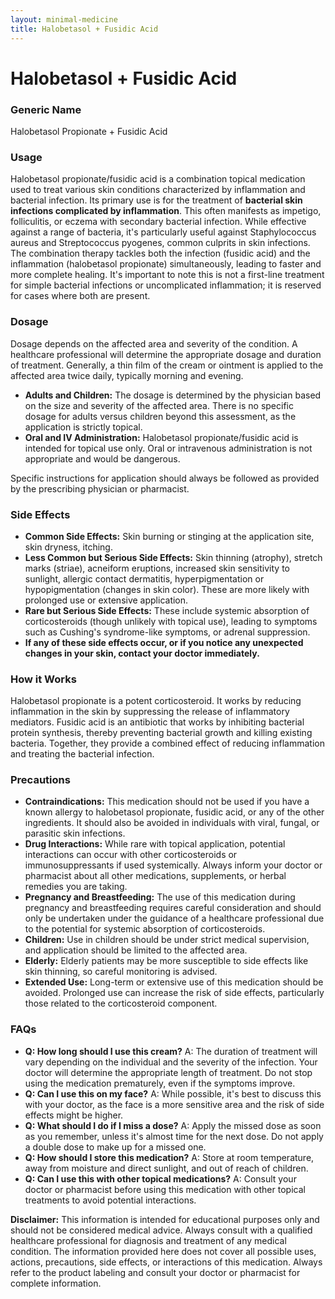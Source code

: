 ```yaml
---
layout: minimal-medicine
title: Halobetasol + Fusidic Acid
---
```


# Halobetasol + Fusidic Acid
### Generic Name
Halobetasol Propionate + Fusidic Acid

### Usage
Halobetasol propionate/fusidic acid is a combination topical medication used to treat various skin conditions characterized by inflammation and bacterial infection.  Its primary use is for the treatment of **bacterial skin infections complicated by inflammation**. This often manifests as impetigo, folliculitis, or eczema with secondary bacterial infection.  While effective against a range of bacteria, it's particularly useful against Staphylococcus aureus and Streptococcus pyogenes, common culprits in skin infections.  The combination therapy tackles both the infection (fusidic acid) and the inflammation (halobetasol propionate) simultaneously, leading to faster and more complete healing.  It's important to note this is not a first-line treatment for simple bacterial infections or uncomplicated inflammation; it is reserved for cases where both are present.

### Dosage
Dosage depends on the affected area and severity of the condition.  A healthcare professional will determine the appropriate dosage and duration of treatment.  Generally, a thin film of the cream or ointment is applied to the affected area twice daily, typically morning and evening.  

* **Adults and Children:**  The dosage is determined by the physician based on the size and severity of the affected area.  There is no specific dosage for adults versus children beyond this assessment, as the application is strictly topical. 
* **Oral and IV Administration:** Halobetasol propionate/fusidic acid is intended for topical use only. Oral or intravenous administration is not appropriate and would be dangerous.

Specific instructions for application should always be followed as provided by the prescribing physician or pharmacist.

### Side Effects

* **Common Side Effects:** Skin burning or stinging at the application site, skin dryness, itching.
* **Less Common but Serious Side Effects:** Skin thinning (atrophy), stretch marks (striae), acneiform eruptions, increased skin sensitivity to sunlight, allergic contact dermatitis, hyperpigmentation or hypopigmentation (changes in skin color).  These are more likely with prolonged use or extensive application.
* **Rare but Serious Side Effects:** These include systemic absorption of corticosteroids (though unlikely with topical use), leading to symptoms such as Cushing's syndrome-like symptoms, or adrenal suppression.
* **If any of these side effects occur, or if you notice any unexpected changes in your skin, contact your doctor immediately.**


### How it Works
Halobetasol propionate is a potent corticosteroid.  It works by reducing inflammation in the skin by suppressing the release of inflammatory mediators.  Fusidic acid is an antibiotic that works by inhibiting bacterial protein synthesis, thereby preventing bacterial growth and killing existing bacteria.  Together, they provide a combined effect of reducing inflammation and treating the bacterial infection.


### Precautions

* **Contraindications:** This medication should not be used if you have a known allergy to halobetasol propionate, fusidic acid, or any of the other ingredients.  It should also be avoided in individuals with viral, fungal, or parasitic skin infections.
* **Drug Interactions:** While rare with topical application, potential interactions can occur with other corticosteroids or immunosuppressants if used systemically.  Always inform your doctor or pharmacist about all other medications, supplements, or herbal remedies you are taking.
* **Pregnancy and Breastfeeding:** The use of this medication during pregnancy and breastfeeding requires careful consideration and should only be undertaken under the guidance of a healthcare professional due to the potential for systemic absorption of corticosteroids.
* **Children:** Use in children should be under strict medical supervision, and application should be limited to the affected area.
* **Elderly:**  Elderly patients may be more susceptible to side effects like skin thinning, so careful monitoring is advised.
* **Extended Use:** Long-term or extensive use of this medication should be avoided.  Prolonged use can increase the risk of side effects, particularly those related to the corticosteroid component.


### FAQs

* **Q: How long should I use this cream?** A: The duration of treatment will vary depending on the individual and the severity of the infection.  Your doctor will determine the appropriate length of treatment. Do not stop using the medication prematurely, even if the symptoms improve.
* **Q: Can I use this on my face?** A:  While possible, it's best to discuss this with your doctor, as the face is a more sensitive area and the risk of side effects might be higher.
* **Q: What should I do if I miss a dose?** A: Apply the missed dose as soon as you remember, unless it's almost time for the next dose.  Do not apply a double dose to make up for a missed one.
* **Q: How should I store this medication?** A: Store at room temperature, away from moisture and direct sunlight, and out of reach of children.
* **Q: Can I use this with other topical medications?** A: Consult your doctor or pharmacist before using this medication with other topical treatments to avoid potential interactions.



**Disclaimer:** This information is intended for educational purposes only and should not be considered medical advice.  Always consult with a qualified healthcare professional for diagnosis and treatment of any medical condition.  The information provided here does not cover all possible uses, actions, precautions, side effects, or interactions of this medication.  Always refer to the product labeling and consult your doctor or pharmacist for complete information.
